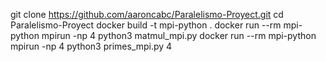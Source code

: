 git clone https://github.com/aaroncabc/Paralelismo-Proyect.git
cd Paralelismo-Proyect
docker build -t mpi-python .
docker run --rm mpi-python mpirun -np 4 python3 matmul_mpi.py
docker run --rm mpi-python mpirun -np 4 python3 primes_mpi.py 4
